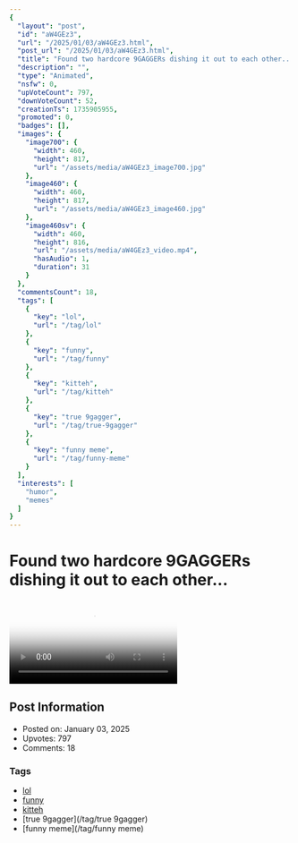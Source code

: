 ```yaml
---
{
  "layout": "post",
  "id": "aW4GEz3",
  "url": "/2025/01/03/aW4GEz3.html",
  "post_url": "/2025/01/03/aW4GEz3.html",
  "title": "Found two hardcore 9GAGGERs dishing it out to each other...",
  "description": "",
  "type": "Animated",
  "nsfw": 0,
  "upVoteCount": 797,
  "downVoteCount": 52,
  "creationTs": 1735905955,
  "promoted": 0,
  "badges": [],
  "images": {
    "image700": {
      "width": 460,
      "height": 817,
      "url": "/assets/media/aW4GEz3_image700.jpg"
    },
    "image460": {
      "width": 460,
      "height": 817,
      "url": "/assets/media/aW4GEz3_image460.jpg"
    },
    "image460sv": {
      "width": 460,
      "height": 816,
      "url": "/assets/media/aW4GEz3_video.mp4",
      "hasAudio": 1,
      "duration": 31
    }
  },
  "commentsCount": 18,
  "tags": [
    {
      "key": "lol",
      "url": "/tag/lol"
    },
    {
      "key": "funny",
      "url": "/tag/funny"
    },
    {
      "key": "kitteh",
      "url": "/tag/kitteh"
    },
    {
      "key": "true 9gagger",
      "url": "/tag/true-9gagger"
    },
    {
      "key": "funny meme",
      "url": "/tag/funny-meme"
    }
  ],
  "interests": [
    "humor",
    "memes"
  ]
}
---
```


# Found two hardcore 9GAGGERs dishing it out to each other...

<video controls playsinline loop poster="/assets/media/aW4GEz3_image460.jpg">
  <source src="/assets/media/aW4GEz3_video.mp4" type="video/mp4">
  Your browser does not support the video tag.
</video>

## Post Information

- Posted on: January 03, 2025
- Upvotes: 797
- Comments: 18

### Tags

- [lol](/tag/lol)
- [funny](/tag/funny)
- [kitteh](/tag/kitteh)
- [true 9gagger](/tag/true 9gagger)
- [funny meme](/tag/funny meme)
